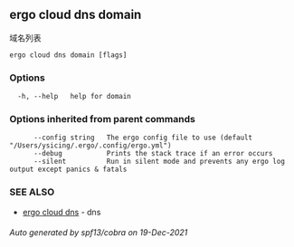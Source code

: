 ## ergo cloud dns domain

域名列表

```
ergo cloud dns domain [flags]
```

### Options

```
  -h, --help   help for domain
```

### Options inherited from parent commands

```
      --config string   The ergo config file to use (default "/Users/ysicing/.ergo/.config/ergo.yml")
      --debug           Prints the stack trace if an error occurs
      --silent          Run in silent mode and prevents any ergo log output except panics & fatals
```

### SEE ALSO

* [ergo cloud dns](ergo_cloud_dns.md)	 - dns

###### Auto generated by spf13/cobra on 19-Dec-2021

